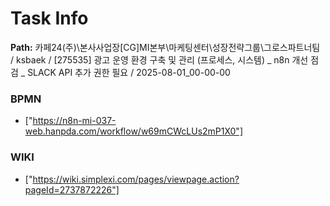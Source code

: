 # Task Info

**Path:** 카페24(주)\본사사업장\[CG]MI본부\마케팅센터\성장전략그룹\그로스파트너팀 / ksbaek / [275535] 광고 운영 환경 구축 및 관리 (프로세스, 시스템) _ n8n 개선 점검 _ SLACK API 추가 권한 필요 / 2025-08-01_00-00-00

### BPMN
- ["https://n8n-mi-037-web.hanpda.com/workflow/w69mCWcLUs2mP1X0"]

### WIKI
- ["https://wiki.simplexi.com/pages/viewpage.action?pageId=2737872226"]

